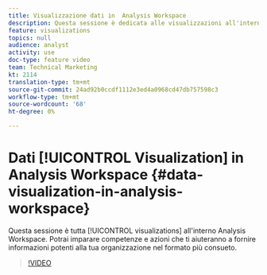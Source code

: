 ```yaml
---
title: Visualizzazione dati in  Analysis Workspace
description: Questa sessione è dedicata alle visualizzazioni all'interno  Analysis Workspace. Potrai imparare competenze e azioni che ti aiuteranno a fornire informazioni potenti alla tua organizzazione nel formato più consueto.
feature: visualizations
topics: null
audience: analyst
activity: use
doc-type: feature video
team: Technical Marketing
kt: 2114
translation-type: tm+mt
source-git-commit: 24ad92b0ccdf1112e3ed4a0968cd47db757598c3
workflow-type: tm+mt
source-wordcount: '68'
ht-degree: 0%

---
```



# Dati [!UICONTROL Visualization] in  Analysis Workspace {#data-visualization-in-analysis-workspace}

Questa sessione è tutta [!UICONTROL visualizations] all&#39;interno  Analysis Workspace. Potrai imparare competenze e azioni che ti aiuteranno a fornire informazioni potenti alla tua organizzazione nel formato più consueto.

>[!VIDEO](https://video.tv.adobe.com/v/25036/?quality=12)
